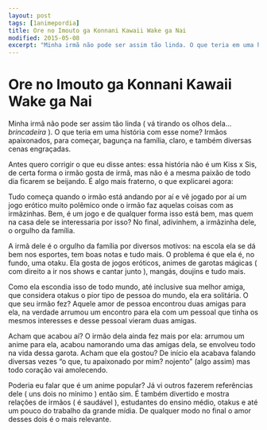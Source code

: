 ```yaml
---
layout: post
tags: [1animepordia]
title: Ore no Imouto ga Konnani Kawaii Wake ga Nai
modified: 2015-05-08
excerpt: "Minha irmã não pode ser assim tão linda. O que teria em uma história com esse nome? Irmãos apaixonados, para começar, bagunça na família, claro, e também diversas cenas engraçadas."
---
```


Ore no Imouto ga Konnani Kawaii Wake ga Nai
===========================================

Minha irmã não pode ser assim tão linda ( vá tirando os olhos dela…
*brincadeira* ). O que teria em uma história com esse nome? Irmãos
apaixonados, para começar, bagunça na família, claro, e também diversas
cenas engraçadas.

Antes quero corrigir o que eu disse antes: essa história não é um Kiss x
Sis, de certa forma o irmão gosta de irmã, mas não é a mesma paixão de
todo dia ficarem se beijando. É algo mais fraterno, o que explicarei
agora:

Tudo começa quando o irmão está andando por aí e vê jogado por aí um
jogo erótico muito polêmico onde o irmão faz aquelas coisas com as
irmãzinhas. Bem, é um jogo e de qualquer forma isso está bem, mas quem
na casa dele se interessaria por isso? No final, adivinhem, a irmãzinha
dele, o orgulho da família.

A irmã dele é o orgulho da família por diversos motivos: na escola ela
se dá bem nos esportes, tem boas notas e tudo mais. O problema é que ela
é, no fundo, uma otaku. Ela gosta de jogos eróticos, animes de garotas
mágicas ( com direito a ir nos shows e cantar junto ), mangás, doujins e
tudo mais.

Como ela escondia isso de todo mundo, até inclusive sua melhor amiga,
que considera otakus o pior tipo de pessoa do mundo, ela era solitária.
O que seu irmão fez? Aquele amor de pessoa encontrou duas amigas para
ela, na verdade arrumou um encontro para ela com um pessoal que tinha os
mesmos interesses e desse pessoal vieram duas amigas.

Acham que acabou aí? O irmão dela ainda fez mais por ela: arrumou um
anime para ela, acabou namorando uma das amigas dela, se envolveu todo
na vida dessa garota. Acham que ela gostou? De início ela acabava
falando diversas vezes “o que, tu apaixonado por mim? nojento” (algo
assim) mas todo coração vai amolecendo.

Poderia eu falar que é um anime popular? Já vi outros fazerem
referências dele ( uns dois no mínimo ) então sim. É também divertido e
mostra relações de irmãos ( é saudável ), estudantes do ensino médio,
otakus e até um pouco do trabalho da grande mídia. De qualquer modo no
final o amor desses dois é o mais relevante.



